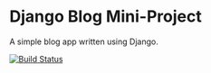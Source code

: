 # Django Blog Mini-Project

A simple blog app written using Django.

[![Build Status](https://travis-ci.org/AntonIsaksson/django-blog.svg?branch=master)](https://travis-ci.org/AntonIsaksson/django-blog)